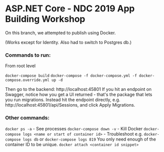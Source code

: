﻿# ASP.NET Core - NDC 2019 App Building Workshop

On this branch, we attempted to publish using Docker.

(Works except for Identity. Also had to switch to Postgres db.)

### Commands to run:

From root level

`docker-compose build`
`docker-compose -f docker-compose.yml -f docker-compose.override.yml up -d`

Then go to the backend: http://localhost:45801
If you hit an endpoint on Swagger, notice how you get a UI returned - that's the package that lets you run migrations.
Instead hit the endpoint directly, e.g. http://localhost:45801/api/Sessions, and click Apply Migrations.

### Other commands:

`docker ps -a` - See processes
`docker-compose down -v` - Kill Docker
`docker-compose logs <name or start of container id>` - Troubleshoot
e.g. `docker-compose logs db` or `docker-compose logs 819`
You only need enough of the container ID to be unique.
`docker attach <container id snippet>`
